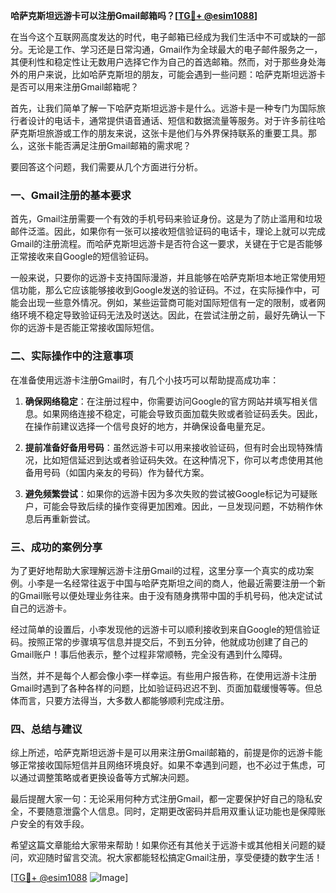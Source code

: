 **哈萨克斯坦远游卡可以注册Gmail邮箱吗？[[TG💪+ @esim1088](https://t.me/s/esim1088)]**

在当今这个互联网高度发达的时代，电子邮箱已经成为我们生活中不可或缺的一部分。无论是工作、学习还是日常沟通，Gmail作为全球最大的电子邮件服务之一，其便利性和稳定性让无数用户选择它作为自己的首选邮箱。然而，对于那些身处海外的用户来说，比如哈萨克斯坦的朋友，可能会遇到一些问题：哈萨克斯坦远游卡是否可以用来注册Gmail邮箱呢？

首先，让我们简单了解一下哈萨克斯坦远游卡是什么。远游卡是一种专门为国际旅行者设计的电话卡，通常提供语音通话、短信和数据流量等服务。对于许多前往哈萨克斯坦旅游或工作的朋友来说，这张卡是他们与外界保持联系的重要工具。那么，这张卡能否满足注册Gmail邮箱的需求呢？

要回答这个问题，我们需要从几个方面进行分析。

### **一、Gmail注册的基本要求**

首先，Gmail注册需要一个有效的手机号码来验证身份。这是为了防止滥用和垃圾邮件泛滥。因此，如果你有一张可以接收短信验证码的电话卡，理论上就可以完成Gmail的注册流程。而哈萨克斯坦远游卡是否符合这一要求，关键在于它是否能够正常接收来自Google的短信验证码。

一般来说，只要你的远游卡支持国际漫游，并且能够在哈萨克斯坦本地正常使用短信功能，那么它应该能够接收到Google发送的验证码。不过，在实际操作中，可能会出现一些意外情况。例如，某些运营商可能对国际短信有一定的限制，或者网络环境不稳定导致验证码无法及时送达。因此，在尝试注册之前，最好先确认一下你的远游卡是否能正常接收国际短信。

### **二、实际操作中的注意事项**

在准备使用远游卡注册Gmail时，有几个小技巧可以帮助提高成功率：

1. **确保网络稳定**：在注册过程中，你需要访问Google的官方网站并填写相关信息。如果网络连接不稳定，可能会导致页面加载失败或者验证码丢失。因此，在操作前建议选择一个信号良好的地方，并确保设备电量充足。

2. **提前准备好备用号码**：虽然远游卡可以用来接收验证码，但有时会出现特殊情况，比如短信延迟到达或者验证码失效。在这种情况下，你可以考虑使用其他备用号码（如国内亲友的号码）作为替代方案。

3. **避免频繁尝试**：如果你的远游卡因为多次失败的尝试被Google标记为可疑账户，可能会导致后续的操作变得更加困难。因此，一旦发现问题，不妨稍作休息后再重新尝试。

### **三、成功的案例分享**

为了更好地帮助大家理解远游卡注册Gmail的过程，这里分享一个真实的成功案例。小李是一名经常往返于中国与哈萨克斯坦之间的商人，他最近需要注册一个新的Gmail账号以便处理业务往来。由于没有随身携带中国的手机号码，他决定试试自己的远游卡。

经过简单的设置后，小李发现他的远游卡可以顺利接收到来自Google的短信验证码。按照正常的步骤填写信息并提交后，不到五分钟，他就成功创建了自己的Gmail账户！事后他表示，整个过程非常顺畅，完全没有遇到什么障碍。

当然，并不是每个人都会像小李一样幸运。有些用户报告称，在使用远游卡注册Gmail时遇到了各种各样的问题，比如验证码迟迟不到、页面加载缓慢等等。但总体而言，只要方法得当，大多数人都能够顺利完成注册。

### **四、总结与建议**

综上所述，哈萨克斯坦远游卡是可以用来注册Gmail邮箱的，前提是你的远游卡能够正常接收国际短信并且网络环境良好。如果不幸遇到问题，也不必过于焦虑，可以通过调整策略或者更换设备等方式解决问题。

最后提醒大家一句：无论采用何种方式注册Gmail，都一定要保护好自己的隐私安全，不要随意泄露个人信息。同时，定期更改密码并启用双重认证功能也是保障账户安全的有效手段。

希望这篇文章能给大家带来帮助！如果你还有其他关于远游卡或其他相关问题的疑问，欢迎随时留言交流。祝大家都能轻松搞定Gmail注册，享受便捷的数字生活！

[[TG💪+ @esim1088](https://t.me/s/esim1088) ![Image](https://i.postimg.cc/4NQfJmqS/Snipaste-2025-05-13-00-14-12.png)]